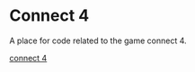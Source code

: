 # Connect 4
A place for code related to the game connect 4.

[connect 4](http://www.hamleys.com/images/_lib/connect-4-grid-10222-0-1415972128000.jpg)
